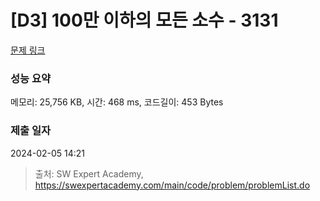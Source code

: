 # [D3] 100만 이하의 모든 소수 - 3131 

[문제 링크](https://swexpertacademy.com/main/code/problem/problemDetail.do?contestProbId=AV_6mRsasV8DFAWS) 

### 성능 요약

메모리: 25,756 KB, 시간: 468 ms, 코드길이: 453 Bytes

### 제출 일자

2024-02-05 14:21



> 출처: SW Expert Academy, https://swexpertacademy.com/main/code/problem/problemList.do